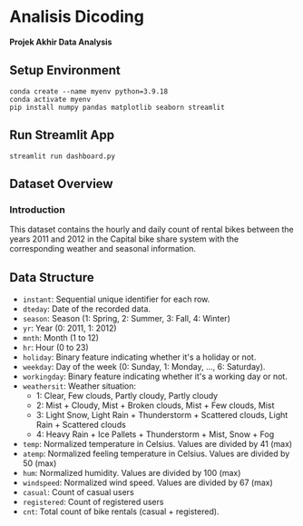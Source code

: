 # Analisis Dicoding 

**Projek Akhir Data Analysis**

## Setup Environment

```
conda create --name myenv python=3.9.18
conda activate myenv
pip install numpy pandas matplotlib seaborn streamlit
```

## Run Streamlit App

```
streamlit run dashboard.py
```

## Dataset Overview

### Introduction

This dataset contains the hourly and daily count of rental bikes between the years 2011 and 2012 in the Capital bike share system with the corresponding weather and seasonal information.

## Data Structure

- `instant`: Sequential unique identifier for each row.
- `dteday`: Date of the recorded data.
- `season`: Season (1: Spring, 2: Summer, 3: Fall, 4: Winter)
- `yr`: Year (0: 2011, 1: 2012)
- `mnth`: Month (1 to 12)
- `hr`: Hour (0 to 23)
- `holiday`: Binary feature indicating whether it's a holiday or not.
- `weekday`: Day of the week (0: Sunday, 1: Monday, ..., 6: Saturday).
- `workingday`: Binary feature indicating whether it's a working day or not.
- `weathersit`: Weather situation:
  - 1: Clear, Few clouds, Partly cloudy, Partly cloudy
  - 2: Mist + Cloudy, Mist + Broken clouds, Mist + Few clouds, Mist
  - 3: Light Snow, Light Rain + Thunderstorm + Scattered clouds, Light Rain + Scattered clouds
  - 4: Heavy Rain + Ice Pallets + Thunderstorm + Mist, Snow + Fog
- `temp`: Normalized temperature in Celsius. Values are divided by 41 (max)
- `atemp`: Normalized feeling temperature in Celsius. Values are divided by 50 (max)
- `hum`: Normalized humidity. Values are divided by 100 (max)
- `windspeed`: Normalized wind speed. Values are divided by 67 (max)
- `casual`: Count of casual users
- `registered`: Count of registered users
- `cnt`: Total count of bike rentals (casual + registered).
